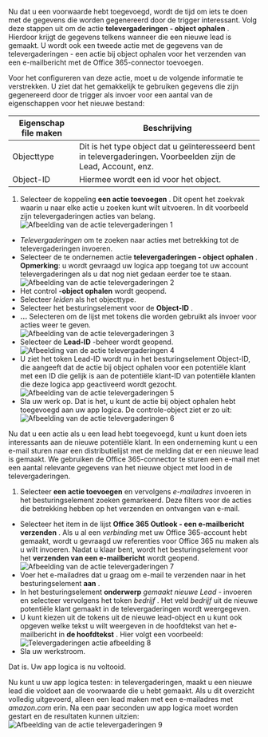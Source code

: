 Nu dat u een voorwaarde hebt toegevoegd, wordt de tijd om iets te doen met de gegevens die worden gegenereerd door de trigger interessant. Volg deze stappen uit om de actie **televergaderingen - object ophalen** . Hierdoor krijgt de gegevens telkens wanneer die een nieuwe lead is gemaakt. U wordt ook een tweede actie met de gegevens van de televergaderingen - een actie bij object ophalen voor het verzenden van een e-mailbericht met de Office 365-connector toevoegen.  

Voor het configureren van deze actie, moet u de volgende informatie te verstrekken. U ziet dat het gemakkelijk te gebruiken gegevens die zijn gegenereerd door de trigger als invoer voor een aantal van de eigenschappen voor het nieuwe bestand:

|Eigenschap file maken|Beschrijving|
|---|---|
|Objecttype|Dit is het type object dat u geïnteresseerd bent in televergaderingen. Voorbeelden zijn de Lead, Account, enz.|
|Object-ID|Hiermee wordt een id voor het object.|


1. Selecteer de koppeling **een actie toevoegen** . Dit opent het zoekvak waarin u naar elke actie u zoeken kunt wilt uitvoeren. In dit voorbeeld zijn televergaderingen acties van belang.      
![Afbeelding van de actie televergaderingen 1](./media/connectors-create-api-salesforce/action-1.png)  
- *Televergaderingen* om te zoeken naar acties met betrekking tot de televergaderingen invoeren.
- Selecteer de te ondernemen actie **televergaderingen - object ophalen** .   **Opmerking**: u wordt gevraagd uw logica app toegang tot uw account televergaderingen als u dat nog niet gedaan eerder toe te staan.    
![Afbeelding van de actie televergaderingen 2](./media/connectors-create-api-salesforce/action-2.png)    
- Het control **-object ophalen** wordt geopend.  
- Selecteer *leiden* als het objecttype.
- Selecteer het besturingselement voor de **Object-ID** .
- **...** Selecteren om de lijst met tokens die worden gebruikt als invoer voor acties weer te geven.       
![Afbeelding van de actie televergaderingen 3](./media/connectors-create-api-salesforce/action-3.png)    
- Selecteer de **Lead-ID** -beheer wordt geopend.   
![Afbeelding van de actie televergaderingen 4](./media/connectors-create-api-salesforce/action-4.png)     
- U ziet het token Lead-ID wordt nu in het besturingselement Object-ID, die aangeeft dat de actie bij object ophalen voor een potentiële klant met een ID die gelijk is aan de potentiële klant-ID van potentiële klanten die deze logica app geactiveerd wordt gezocht.  
![Afbeelding van de actie televergaderingen 5](./media/connectors-create-api-salesforce/action-5.png)  
- Sla uw werk op. Dat is het, u kunt de actie bij object ophalen hebt toegevoegd aan uw app logica. De controle-object ziet er zo uit:    
![Afbeelding van de actie televergaderingen 6](./media/connectors-create-api-salesforce/action-6.png)  

Nu dat u een actie als u een lead hebt toegevoegd, kunt u kunt doen iets interessants aan de nieuwe potentiële klant. In een onderneming kunt u een e-mail sturen naar een distributielijst met de melding dat er een nieuwe lead is gemaakt. We gebruiken de Office 365-connector te sturen een e-mail met een aantal relevante gegevens van het nieuwe object met lood in de televergaderingen.  

1. Selecteer **een actie toevoegen** en vervolgens *e-mailadres* invoeren in het besturingselement zoeken gemarkeerd. Deze filters voor de acties die betrekking hebben op het verzenden en ontvangen van e-mail.  
- Selecteer het item in de lijst **Office 365 Outlook - een e-mailbericht verzenden** . Als u al een *verbinding* met uw Office 365-account hebt gemaakt, wordt u gevraagd uw referenties voor Office 365 nu maken als u wilt invoeren. Nadat u klaar bent, wordt het besturingselement voor het **verzenden van een e-mailbericht** wordt geopend.        
![Afbeelding van de actie televergaderingen 7](./media/connectors-create-api-salesforce/action-7.png)  
- Voer het e-mailadres dat u graag om e-mail te verzenden naar in het besturingselement **aan** .
-  In het besturingselement **onderwerp** *gemaakt nieuwe Lead* - invoeren en selecteer vervolgens het token *bedrijf* . Het veld *bedrijf* uit de nieuwe potentiële klant gemaakt in de televergaderingen wordt weergegeven.  
-  U kunt kiezen uit de tokens uit de nieuwe lead-object en u kunt ook opgeven welke tekst u wilt weergeven in de hoofdtekst van het e-mailbericht in **de hoofdtekst** . Hier volgt een voorbeeld:  
![Televergaderingen actie afbeelding 8](./media/connectors-create-api-salesforce/action-8.png)   
- Sla uw werkstroom.  

Dat is. Uw app logica is nu voltooid.  

Nu kunt u uw app logica testen: in televergaderingen, maakt u een nieuwe lead die voldoet aan de voorwaarde die u hebt gemaakt.  Als u dit overzicht volledig uitgevoerd, alleen een lead maken met een e-mailadres met *amazon.com* erin. Na een paar seconden uw app logica moet worden gestart en de resultaten kunnen uitzien:  
![Afbeelding van de actie televergaderingen 9](./media/connectors-create-api-salesforce/action-9.png)  

